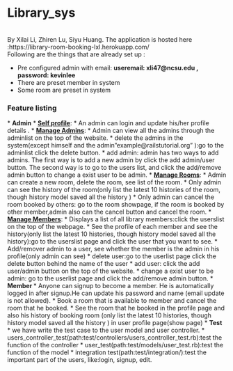 # Library_sys
<title>CSC 517 - Project 1</title><br>
By Xilai Li, Zhiren Lu, Siyu Huang.
The application is hosted here :https://library-room-booking-lxl.herokuapp.com/  <br>
Following are the things that are already set up :
<ul>
<li>Pre configured admin with email: <b>useremail: xli47@ncsu.edu , password: kevinlee</b></li>
<li>There are preset member in system</li>
<li>Some room are preset in system</li>
</ul>
<h3>Feature listing</h3>
* <b>Admin</b>
  * <b><u>Self profile</u></b>:
    * An admin can login and update his/her profile details .
  * <b><u>Manage Admins</u></b>: 
    * Admin can view all the admins through the adminlist on the top of the website.
    * delete the admins in the system(except himself and the admin”example@railstutorial.org” ):go to the adminlist click the delete button.
    * add admin: admin has two ways to add admins. The first way is to add a new admin by click the add admin/user button. The second way is to go to the users list, and click the add/remove admin button to change a exist user to be admin. 
  * <b><u>Manage Rooms</u></b>: 
    * Admin can create a new room, delete the room, see list of the room. 
    * Only admin can see the history of the room(only list the latest 10 histories of the room, though history model saved all the history )
    * Only admin can cancel the room booked by others: go to the room showpage, if the room is booked by other member,admin also can the cancel button and cancel the room. 
  * <b><u>Manage Members</u></b>: 
    * Displays a list of all library members:click the userslist on the top of the webpage. 
    * See the profile of each member and see the history(only list the latest 10 histories, though history model saved all the history):go to the userslist page and click the user that you want to see.
    * Add/remover admin to a user, see whether the member is the admin in his profile(only admin can see)
      * delete user:go to the userlist page click the delete button behind the name of the user
      * add user: click the add user/admin button on the top of the website.
      * change a exist user to be admin: go to the userlist page and click the add/remove admin button.
* <b>Member </b> 
  * Anyone can signup to become a member. He is automatically logged in after signup.He can update his password and name (email update is not allowed).
  * Book a room that is available to member and cancel the room that he booked.
  * See the room that he booked in the profile page and also his history of booking room (only list the latest 10 histories, though history model saved all the history ) in user profile page(show page)
* <b>Test</b>
  * we have write the test case to the user model and user controller.
    * users_controller_test(path:test/controllers/users_controller_test.rb):test the function of the controller
    * user_test(path:test/models/user_test.rb):test the function of the model
    * integration test(path:test/integration/):test the important part of the users, like:login, signup, edit.



